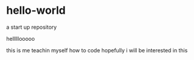 # hello-world
a start up repository 

helllllooooo

this is me teachin myself how to code hopefully i will be interested in this 
